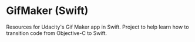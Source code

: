 # GifMaker (Swift)

Resources for Udacity's Gif Maker app in Swift. Project to help learn how to
transition code from Objective-C to Swift.
